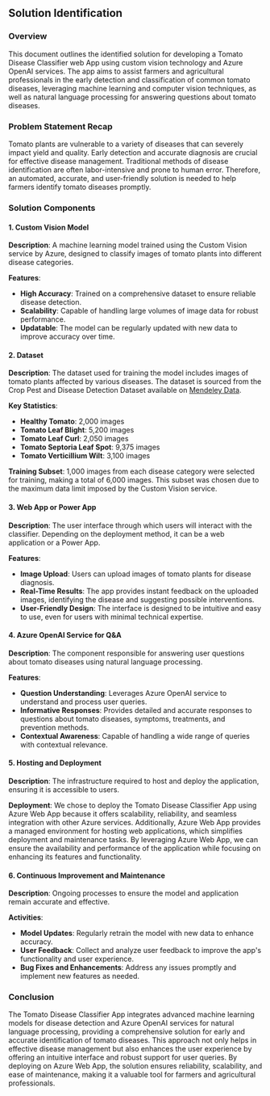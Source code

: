 ## Solution Identification

### Overview

This document outlines the identified solution for developing a Tomato Disease Classifier web App using custom vision technology and Azure OpenAI services. The app aims to assist farmers and agricultural professionals in the early detection and classification of common tomato diseases, leveraging machine learning and computer vision techniques, as well as natural language processing for answering questions about tomato diseases.

### Problem Statement Recap

Tomato plants are vulnerable to a variety of diseases that can severely impact yield and quality. Early detection and accurate diagnosis are crucial for effective disease management. Traditional methods of disease identification are often labor-intensive and prone to human error. Therefore, an automated, accurate, and user-friendly solution is needed to help farmers identify tomato diseases promptly.

### Solution Components

#### 1. Custom Vision Model

**Description**:
A machine learning model trained using the Custom Vision service by Azure, designed to classify images of tomato plants into different disease categories.

**Features**:
- **High Accuracy**: Trained on a comprehensive dataset to ensure reliable disease detection.
- **Scalability**: Capable of handling large volumes of image data for robust performance.
- **Updatable**: The model can be regularly updated with new data to improve accuracy over time.

#### 2. Dataset

**Description**:
The dataset used for training the model includes images of tomato plants affected by various diseases. The dataset is sourced from the Crop Pest and Disease Detection Dataset available on [Mendeley Data](https://data.mendeley.com/datasets/bwh3zbpkpv/1).

**Key Statistics**:
- **Healthy Tomato**: 2,000 images
- **Tomato Leaf Blight**: 5,200 images
- **Tomato Leaf Curl**: 2,050 images
- **Tomato Septoria Leaf Spot**: 9,375 images
- **Tomato Verticillium Wilt**: 3,100 images

**Training Subset**:
1,000 images from each disease category were selected for training, making a total of 6,000 images. This subset was chosen due to the maximum data limit imposed by the Custom Vision service.

#### 3. Web App or Power App

**Description**:
The user interface through which users will interact with the classifier. Depending on the deployment method, it can be a web application or a Power App.

**Features**:
- **Image Upload**: Users can upload images of tomato plants for disease diagnosis.
- **Real-Time Results**: The app provides instant feedback on the uploaded images, identifying the disease and suggesting possible interventions.
- **User-Friendly Design**: The interface is designed to be intuitive and easy to use, even for users with minimal technical expertise.

#### 4. Azure OpenAI Service for Q&A

**Description**:
The component responsible for answering user questions about tomato diseases using natural language processing.

**Features**:
- **Question Understanding**: Leverages Azure OpenAI service to understand and process user queries.
- **Informative Responses**: Provides detailed and accurate responses to questions about tomato diseases, symptoms, treatments, and prevention methods.
- **Contextual Awareness**: Capable of handling a wide range of queries with contextual relevance.

#### 5. Hosting and Deployment

**Description**:
The infrastructure required to host and deploy the application, ensuring it is accessible to users.

**Deployment**:
We chose to deploy the Tomato Disease Classifier App using Azure Web App because it offers scalability, reliability, and seamless integration with other Azure services. Additionally, Azure Web App provides a managed environment for hosting web applications, which simplifies deployment and maintenance tasks. By leveraging Azure Web App, we can ensure the availability and performance of the application while focusing on enhancing its features and functionality.

#### 6. Continuous Improvement and Maintenance

**Description**:
Ongoing processes to ensure the model and application remain accurate and effective.

**Activities**:
- **Model Updates**: Regularly retrain the model with new data to enhance accuracy.
- **User Feedback**: Collect and analyze user feedback to improve the app's functionality and user experience.
- **Bug Fixes and Enhancements**: Address any issues promptly and implement new features as needed.

### Conclusion

The Tomato Disease Classifier App integrates advanced machine learning models for disease detection and Azure OpenAI services for natural language processing, providing a comprehensive solution for early and accurate identification of tomato diseases. This approach not only helps in effective disease management but also enhances the user experience by offering an intuitive interface and robust support for user queries. By deploying on Azure Web App, the solution ensures reliability, scalability, and ease of maintenance, making it a valuable tool for farmers and agricultural professionals.

